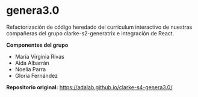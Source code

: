 # genera3.0

Refactorización de código heredado del curriculum interactivo de nuestras compañeras del grupo clarke-s2-generatrix e integración de React. 

__Componentes del grupo__

* María Virginia Rivas
* Aida Albarrán
* Noelia Parra
* Gloria Fernández


__Repositorio original:__ https://adalab.github.io/clarke-s4-genera3.0/





